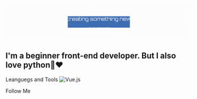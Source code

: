 ![Header](https://github.com/dbl1nov/telegrambotshop/blob/main/headergit.gif)

## I'm a beginner front-end developer. But I also love python🐍❤️

Leanguegs and Tools
![Vue.js](https://img.shields.io/badge/Vue.js-31d100?style=for-the-badge&logo=Vue.js)

Follow Me
